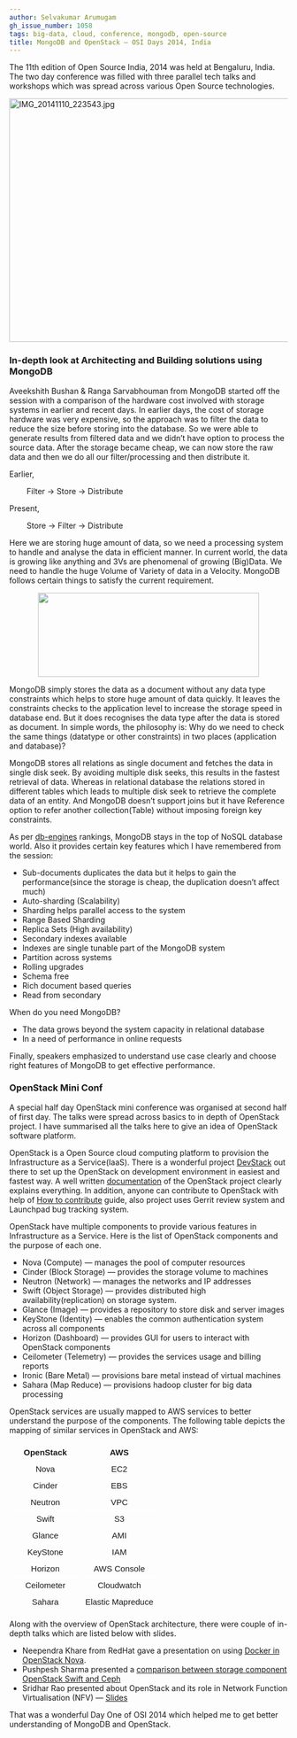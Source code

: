 ```yaml
---
author: Selvakumar Arumugam
gh_issue_number: 1058
tags: big-data, cloud, conference, mongodb, open-source
title: MongoDB and OpenStack — OSI Days 2014, India
---
```


The 11th edition of Open Source India, 2014 was held at Bengaluru, India. The two day conference was filled with three parallel tech talks and workshops which was spread across various Open Source technologies.

<img alt="IMG_20141110_223543.jpg" height="440px;" src="/blog/2014/11/19/mongodb-and-openstack-osi-days-2014/image-0.jpeg" style="-webkit-transform: rotate(0.00rad); border: none; transform: rotate(0.00rad);" width="624px;"/>

### In-depth look at Architecting and Building solutions using MongoDB

Aveekshith Bushan & Ranga Sarvabhouman from MongoDB started off the session with a comparison of the hardware cost involved with storage systems in earlier and recent days. In earlier days, the cost of storage hardware was very expensive, so the approach was to filter the data to reduce the size before storing into the database. So we were able to generate results from filtered data and we didn’t have option to process the source data. After the storage became cheap, we can now store the raw data and then we do all our filter/processing and then distribute it.

Earlier,

        Filter -> Store -> Distribute

Present,

        Store -> Filter -> Distribute

Here we are storing huge amount of data, so we need a processing system to handle and analyse the data in efficient manner. In current world, the data is growing like anything and 3Vs are phenomenal of growing (Big)Data. We need to handle the huge Volume of Variety of data in a Velocity. MongoDB follows certain things to satisfy the current requirement.

<div class="separator" style="clear: both; text-align: center;">
  <a href="/blog/2014/11/19/mongodb-and-openstack-osi-days-2014/image-1.png" imageanchor="1" style="margin-left: 1em; margin-right: 1em;">
    <img border="0" height="152" src="/blog/2014/11/19/mongodb-and-openstack-osi-days-2014/image-1.png" width="400" />
  </a>
</div>

MongoDB simply stores the data as a document without any data type constraints which helps to store huge amount of data quickly. It leaves the constraints checks to the application level to increase the storage speed in database end. But it does recognises the data type after the data is stored as document. In simple words, the philosophy is: Why do we need to check the same things (datatype or other constraints) in two places (application and database)?

MongoDB stores all relations as single document and fetches the data in single disk seek. By avoiding multiple disk seeks, this results in the fastest retrieval of data. Whereas in relational database the relations stored in different tables which leads to multiple disk seek to retrieve the complete data of an entity. And MongoDB doesn’t support joins but it have Reference option to refer another collection(Table) without imposing foreign key constraints.

As per [db-engines](https://db-engines.com/en/ranking) rankings, MongoDB stays in the top of NoSQL database world. Also it provides certain key features which I have remembered from the session:

- Sub-documents duplicates the data but it helps to gain the performance(since the storage is cheap, the duplication doesn’t affect much)
- Auto-sharding (Scalability)
- Sharding helps parallel access to the system
- Range Based Sharding 
- Replica Sets (High availability)
- Secondary indexes available
- Indexes are single tunable part of the MongoDB system 
- Partition across systems 
- Rolling upgrades
- Schema free
- Rich document based queries
- Read from secondary

When do you need MongoDB?

- The data grows beyond the system capacity in relational database
- In a need of performance in online requests

Finally, speakers emphasized to understand use case clearly and choose right features of MongoDB to get effective performance.

### OpenStack Mini Conf

A special half day OpenStack mini conference was organised at second half of first day. The talks were spread across basics to in depth of OpenStack project. I have summarised all the talks here to give an idea of OpenStack software platform.

OpenStack is a Open Source cloud computing platform to provision the Infrastructure as a Service(IaaS). There is a wonderful project [DevStack](https://docs.openstack.org/developer/devstack/) out there to set up the OpenStack on development environment in easiest and fastest way. A well written [documentation](https://docs.openstack.org/) of the OpenStack project clearly explains everything. In addition, anyone can contribute to OpenStack with help of [How to contribute](https://wiki.openstack.org/wiki/How_To_Contribute) guide, also project uses Gerrit review system and Launchpad bug tracking system.

OpenStack have multiple components to provide various features in Infrastructure as a Service. Here is the list of OpenStack components and the purpose of each one.

- Nova (Compute) — manages the pool of computer resources
- Cinder (Block Storage) — provides the storage volume to machines
- Neutron (Network) — manages the networks and IP addresses
- Swift (Object Storage) — provides distributed high availability(replication) on storage system.
- Glance (Image) — provides a repository to store disk and server images
- KeyStone (Identity) — enables the common authentication system across all components
- Horizon (Dashboard) — provides GUI for users to interact with OpenStack components
- Ceilometer (Telemetry) — provides the services usage and billing reports
- Ironic (Bare Metal) — provisions bare metal instead of virtual machines
- Sahara (Map Reduce) — provisions hadoop cluster for big data processing

OpenStack services are usually mapped to AWS services to better understand the purpose of the components. The following table depicts the mapping of similar services in OpenStack and AWS:

<table style="border-collapse: collapse; border: none; width: 624px;"><colgroup><col width="*"/><col width="*"/></colgroup><tbody>
<tr style="height: 0px;"><td style="border-bottom: solid #ffffff 1px; border-left: solid #ffffff 1px; border-right: solid #ffffff 1px; border-top: solid #ffffff 1px; padding: 7px 25px 7px 25px; vertical-align: top;"><div dir="ltr" style="line-height: 1; margin-bottom: 0pt; margin-top: 0pt; text-align: center;">
<div style="text-align: center;">
<span style="font-family: Arial; font-size: 15px; font-weight: bold; vertical-align: baseline; white-space: pre-wrap;">OpenStack</span></div>
</div>
</td><td style="border-bottom: solid #ffffff 1px; border-left: solid #ffffff 1px; border-right: solid #ffffff 1px; border-top: solid #ffffff 1px; padding: 7px 7px 7px 7px; vertical-align: top;"><div dir="ltr" style="line-height: 1; margin-bottom: 0pt; margin-top: 0pt; text-align: center;">
<div style="text-align: center;">
<span style="font-family: Arial; font-size: 15px; font-weight: bold; vertical-align: baseline; white-space: pre-wrap;">AWS</span></div>
</div>
</td></tr>
<tr style="height: 0px;"><td style="border-bottom: solid #ffffff 1px; border-left: solid #ffffff 1px; border-right: solid #ffffff 1px; border-top: solid #ffffff 1px; padding: 7px 7px 7px 7px; vertical-align: top;"><div dir="ltr" style="line-height: 1; margin-bottom: 0pt; margin-top: 0pt;">
<div style="text-align: center;">
<span style="font-family: Arial; font-size: 15px; vertical-align: baseline; white-space: pre-wrap;">Nova</span></div>
</div>
</td><td style="border-bottom: solid #ffffff 1px; border-left: solid #ffffff 1px; border-right: solid #ffffff 1px; border-top: solid #ffffff 1px; padding: 7px 7px 7px 7px; vertical-align: top;"><div dir="ltr" style="line-height: 1; margin-bottom: 0pt; margin-top: 0pt;">
<div style="text-align: center;">
<span style="font-family: Arial; font-size: 15px; vertical-align: baseline; white-space: pre-wrap;">EC2</span></div>
</div>
</td></tr>
<tr style="height: 0px;"><td style="border-bottom: solid #ffffff 1px; border-left: solid #ffffff 1px; border-right: solid #ffffff 1px; border-top: solid #ffffff 1px; padding: 7px 7px 7px 7px; vertical-align: top;"><div dir="ltr" style="line-height: 1; margin-bottom: 0pt; margin-top: 0pt;">
<div style="text-align: center;">
<span style="font-family: Arial; font-size: 15px; vertical-align: baseline; white-space: pre-wrap;">Cinder</span></div>
</div>
</td><td style="border-bottom: solid #ffffff 1px; border-left: solid #ffffff 1px; border-right: solid #ffffff 1px; border-top: solid #ffffff 1px; padding: 7px 7px 7px 7px; vertical-align: top;"><div dir="ltr" style="line-height: 1; margin-bottom: 0pt; margin-top: 0pt;">
<div style="text-align: center;">
<span style="font-family: Arial; font-size: 15px; vertical-align: baseline; white-space: pre-wrap;">EBS</span></div>
</div>
</td></tr>
<tr style="height: 0px;"><td style="border-bottom: solid #ffffff 1px; border-left: solid #ffffff 1px; border-right: solid #ffffff 1px; border-top: solid #ffffff 1px; padding: 7px 7px 7px 7px; vertical-align: top;"><div dir="ltr" style="line-height: 1; margin-bottom: 0pt; margin-top: 0pt;">
<div style="text-align: center;">
<span style="font-family: Arial; font-size: 15px; vertical-align: baseline; white-space: pre-wrap;">Neutron</span></div>
</div>
</td><td style="border-bottom: solid #ffffff 1px; border-left: solid #ffffff 1px; border-right: solid #ffffff 1px; border-top: solid #ffffff 1px; padding: 7px 7px 7px 7px; vertical-align: top;"><div dir="ltr" style="line-height: 1; margin-bottom: 0pt; margin-top: 0pt;">
<div style="text-align: center;">
<span style="font-family: Arial; font-size: 15px; vertical-align: baseline; white-space: pre-wrap;">VPC</span></div>
</div>
</td></tr>
<tr style="height: 0px;"><td style="border-bottom: solid #ffffff 1px; border-left: solid #ffffff 1px; border-right: solid #ffffff 1px; border-top: solid #ffffff 1px; padding: 7px 7px 7px 7px; vertical-align: top;"><div dir="ltr" style="line-height: 1; margin-bottom: 0pt; margin-top: 0pt;">
<div style="text-align: center;">
<span style="font-family: Arial; font-size: 15px; vertical-align: baseline; white-space: pre-wrap;">Swift</span></div>
</div>
</td><td style="border-bottom: solid #ffffff 1px; border-left: solid #ffffff 1px; border-right: solid #ffffff 1px; border-top: solid #ffffff 1px; padding: 7px 7px 7px 7px; vertical-align: top;"><div dir="ltr" style="line-height: 1; margin-bottom: 0pt; margin-top: 0pt;">
<div style="text-align: center;">
<span style="font-family: Arial; font-size: 15px; vertical-align: baseline; white-space: pre-wrap;">S3</span></div>
</div>
</td></tr>
<tr style="height: 0px;"><td style="border-bottom: solid #ffffff 1px; border-left: solid #ffffff 1px; border-right: solid #ffffff 1px; border-top: solid #ffffff 1px; padding: 7px 7px 7px 7px; vertical-align: top;"><div dir="ltr" style="line-height: 1; margin-bottom: 0pt; margin-top: 0pt;">
<div style="text-align: center;">
<span style="font-family: Arial; font-size: 15px; vertical-align: baseline; white-space: pre-wrap;">Glance</span></div>
</div>
</td><td style="border-bottom: solid #ffffff 1px; border-left: solid #ffffff 1px; border-right: solid #ffffff 1px; border-top: solid #ffffff 1px; padding: 7px 7px 7px 7px; vertical-align: top;"><div dir="ltr" style="line-height: 1; margin-bottom: 0pt; margin-top: 0pt;">
<div style="text-align: center;">
<span style="font-family: Arial; font-size: 15px; vertical-align: baseline; white-space: pre-wrap;">AMI</span></div>
</div>
</td></tr>
<tr style="height: 0px;"><td style="border-bottom: solid #ffffff 1px; border-left: solid #ffffff 1px; border-right: solid #ffffff 1px; border-top: solid #ffffff 1px; padding: 7px 7px 7px 7px; vertical-align: top;"><div dir="ltr" style="line-height: 1; margin-bottom: 0pt; margin-top: 0pt;">
<div style="text-align: center;">
<span style="font-family: Arial; font-size: 15px; vertical-align: baseline; white-space: pre-wrap;">KeyStone</span></div>
</div>
</td><td style="border-bottom: solid #ffffff 1px; border-left: solid #ffffff 1px; border-right: solid #ffffff 1px; border-top: solid #ffffff 1px; padding: 7px 7px 7px 7px; vertical-align: top;"><div dir="ltr" style="line-height: 1; margin-bottom: 0pt; margin-top: 0pt;">
<div style="text-align: center;">
<span style="font-family: Arial; font-size: 15px; vertical-align: baseline; white-space: pre-wrap;">IAM</span></div>
</div>
</td></tr>
<tr style="height: 0px;"><td style="border-bottom: solid #ffffff 1px; border-left: solid #ffffff 1px; border-right: solid #ffffff 1px; border-top: solid #ffffff 1px; padding: 7px 7px 7px 7px; vertical-align: top;"><div dir="ltr" style="line-height: 1; margin-bottom: 0pt; margin-top: 0pt;">
<div style="text-align: center;">
<span style="font-family: Arial; font-size: 15px; vertical-align: baseline; white-space: pre-wrap;">Horizon</span></div>
</div>
</td><td style="border-bottom: solid #ffffff 1px; border-left: solid #ffffff 1px; border-right: solid #ffffff 1px; border-top: solid #ffffff 1px; padding: 7px 7px 7px 7px; vertical-align: top;"><div dir="ltr" style="line-height: 1; margin-bottom: 0pt; margin-top: 0pt;">
<div style="text-align: center;">
<span style="font-family: Arial; font-size: 15px; vertical-align: baseline; white-space: pre-wrap;">AWS Console</span></div>
</div>
</td></tr>
<tr style="height: 0px;"><td style="border-bottom: solid #ffffff 1px; border-left: solid #ffffff 1px; border-right: solid #ffffff 1px; border-top: solid #ffffff 1px; padding: 7px 7px 7px 7px; vertical-align: top;"><div dir="ltr" style="line-height: 1; margin-bottom: 0pt; margin-top: 0pt;">
<div style="text-align: center;">
<span style="font-family: Arial; font-size: 15px; vertical-align: baseline; white-space: pre-wrap;">Ceilometer</span></div>
</div>
</td><td style="border-bottom: solid #ffffff 1px; border-left: solid #ffffff 1px; border-right: solid #ffffff 1px; border-top: solid #ffffff 1px; padding: 7px 7px 7px 7px; vertical-align: top;"><div dir="ltr" style="line-height: 1; margin-bottom: 0pt; margin-top: 0pt;">
<div style="text-align: center;">
<span style="font-family: Arial; font-size: 15px; vertical-align: baseline; white-space: pre-wrap;">Cloudwatch</span></div>
</div>
</td></tr>
<tr style="height: 0px;"><td style="border-bottom: solid #ffffff 1px; border-left: solid #ffffff 1px; border-right: solid #ffffff 1px; border-top: solid #ffffff 1px; padding: 7px 7px 7px 7px; vertical-align: top;"><div dir="ltr" style="line-height: 1; margin-bottom: 0pt; margin-top: 0pt;">
<div style="text-align: center;">
<span style="font-family: Arial; font-size: 15px; vertical-align: baseline; white-space: pre-wrap;">Sahara</span></div>
</div>
</td><td style="border-bottom: solid #ffffff 1px; border-left: solid #ffffff 1px; border-right: solid #ffffff 1px; border-top: solid #ffffff 1px; padding: 7px 7px 7px 7px; vertical-align: top;"><div dir="ltr" style="line-height: 1; margin-bottom: 0pt; margin-top: 0pt;">
<div style="text-align: center;">
<span style="font-family: Arial; font-size: 15px; vertical-align: baseline; white-space: pre-wrap;">Elastic Mapreduce</span></div>
</div>
</td></tr>
</tbody></table>


Along with the overview of OpenStack architecture, there were couple of in-depth talks which are listed below with slides.

- Neependra Khare from RedHat gave a presentation on using [Docker in OpenStack Nova](https://github.com/nkhare/presetations/blob/master/osidays/osi_openstack_nova_docker.md). 
- Pushpesh Sharma presented a [comparison between storage component OpenStack Swift and Ceph](http://pushpeshsharma.blogspot.in/2014/11/openstack-swift-vs-ceph-rgw-read.html)
- Sridhar Rao presented about OpenStack and its role in Network Function Virtualisation (NFV) — [Slides](https://dl.dropboxusercontent.com/u/1527696/OpenStack-NfV.pptx)

That was a wonderful Day One of OSI 2014 which helped me to get better understanding of MongoDB and OpenStack.
